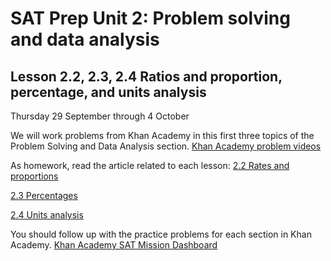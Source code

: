 # SAT Prep Unit 2: Problem solving and data analysis

## Lesson 2.2, 2.3, 2.4 Ratios and proportion, percentage, and units analysis

Thursday 29 September through 4 October


We will work problems from Khan Academy in this first three topics of the Problem Solving and Data Analysis section. 
[Khan Academy problem videos](https://www.khanacademy.org/test-prep/sat/sat-math-practice#new-sat-problem-solving-data-analysis)

As homework, read the article related to each lesson:
[2.2 Rates and proportions](https://www.khanacademy.org/test-prep/sat/x0a8c2e5f:untitled-652/x0a8c2e5f:problem-solving-and-data-analysis-lessons-by-skill/a/gtp--sat-math--article--ratios-rates-and-proportions--lesson?modal=1)

[2.3 Percentages](https://www.khanacademy.org/test-prep/sat/x0a8c2e5f:untitled-652/x0a8c2e5f:problem-solving-and-data-analysis-lessons-by-skill/a/gtp--sat-math--article--percents--lesson?modal=1)

[2.4 Units analysis](https://www.khanacademy.org/test-prep/sat/x0a8c2e5f:untitled-652/x0a8c2e5f:problem-solving-and-data-analysis-lessons-by-skill/a/gtp--sat-math--article--units--lesson?modal=1)

You should follow up with the practice problems for each section in Khan Academy.
[Khan Academy SAT Mission Dashboard](https://www.khanacademy.org/mission/sat/practice/math)